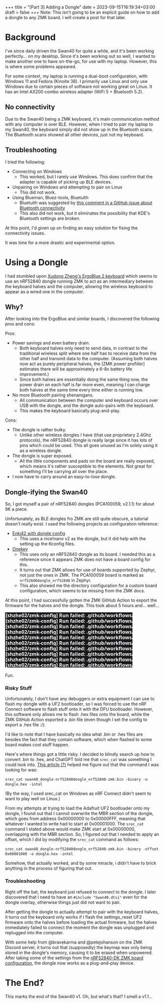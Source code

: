 +++
title = "[Part 3] Adding a Dongle"
date = 2023-09-15T16:19:34+03:00
draft = false
+++
Note: This isn't going to be an explicit guide on how to add a dongle to any ZMK board. I will create a post for that later.
# Background

I've since daily driven the Swan40 for quite a while, and it's been working perfectly... on my desktop. Since it's been working out so well, I wanted to make another one to have on-the-go, for use with my laptop. However, this is where some problems appeared.

For some context, my laptop is running a dual-boot configuration, with Windows 11 and Fedora (Kinoite 38). I primarily use Linux and only use Windows due to certain pieces of software not working great on Linux. It has an Intel AX200 combo wireless adapter (WiFi 5 + Bluetooth 5.2).
## No connectivity

Due to the Swan40 being a ZMK keyboard, it's main communication method with any computer is over BLE. However, when I tried to pair my laptop to my Swan40, the keyboard simply did not show up in the Bluetooth scans. The Bluetooth scans showed all other devices, just not my keyboard.

## Troubleshooting

I tried the following:
- Connecting on Windows
	- This worked, but I rarely use Windows. This does confirm that the adapter is capable of picking up BLE devices.
- Unpairing on Windows and attempting to pair on Linux
	- This did not work.
- Using Blueman, Bluez-tools, Bluetuith
	- Bluetuith was suggested by [this comment in a GitHub issue about Bluetooth connectivity](https://github.com/zmkfirmware/zmk/issues/1487#issuecomment-1625394710)
	- This also did not work, but it eliminates the possibility that KDE's Bluetooth settings are broken.

At this point, I'd given up on finding an easy solution for fixing the connectivity issues.

It was time for a more drastic and experimental option.
# Using a Dongle

I had stumbled upon [Xudong Zheng's ErgoBlue 2 keyboard](https://www.xudongz.com/blog/2020/ergoblue/) which seems to use an nRF52840 dongle running ZMK to act as an intermediary between the keyboard halves and the computer, allowing the wireless keyboard to appear as a wired one in the computer.

## Why?

After looking into the ErgoBlue and similar boards, I discovered the following pros and cons:

Pros:
- Power savings and even battery drain.
	- Both keyboard halves only need to send data, in contrast to the traditional wireless split where one half has to receive data from the other half and transmit data to the computer. (Assuming both halves now act as purely peripheral halves, the [ZMK power profiiler] estimates there will be approximately a 6-8x battery life improvement.)
	- Since both halves are essentially doing the same thing now, the power drain on each half is far more even, meaning I can charge both halves at the same time every time either is running low.
- No more Bluetooth pairing shenanigans.
	- All communication between the computer and keyboard occurs over USB with the dongle, and the dongle auto-pairs with the keyboard.
	- This makes the keyboard basically plug-and-play.

Cons:
- The dongle is rather bulky.
	- Unlike other wireless dongles I have (that use proprietary 2.4Ghz protocols), the nRF52840 dongle is really large since it has lots of pins which could be used. This all goes unused as I'm solely using it as a wireless dongle.
- The dongle is super exposed.
	- All the little components and pads on the board are really exposed, which means it's rather susceptible to the elements. Not great for something I'll be carrying all over the place.
- I now have to carry around an easy-to-lose dongle.

## Dongle-ifying the Swan40

So, I got myself a pair of nRF52840 dongles (PCA100059, v2.1.1) for about 9€ a piece.

Unfortunately, as BLE dongles fro ZMK are still quite obscure, a tutorial doesn't really exist. I used the following projects as configuration reference:
- [Enki42 with dongle config](https://github.com/aroum/zmk-enki42-dongle)
	- This uses a nice!nano v2 as the dongle, but it did help with the setting up the Kconfig files.
- [Onekey](https://github.com/jibingeo/zmk-config-onekey)
	- This uses only an nRF52840 dongle as its board. I needed this as a reference since it appears ZMK does not have a board config for this.
	- It turns out that ZMK allows for use of boards supported by Zephyr, not just the ones in ZMK. The PCA100059 board is marked as `nrf52840dongle_nrf52840` in Zephyr.
	- This also showed me the directory configuration for a custom board configuration, which seems to be missing from the ZMK docs.

At this point, I had successfully gotten the ZMK GitHub Action to export the firmware for the halves and the dongle. This took about 5 hours and... well...

![failures](1.webp)

Fun.

### Risky Stuff

Unfortunately, I don't have any debuggers or extra equipment I can use to flash my dongle with a UF2 bootloader, so I was forced to use the nRF Connect software to flash stuff onto it with the DFU bootloader. However, this software only allows me to flash .hex files onto the board, while the ZMK GitHub Action exported a .bin file (even though I set the config to export a .hex file :/).

I'd like to note that I have basically no idea what .bin or .hex files are besides the fact that they contain software, which when flashed to some board makes cool stuff happen.

Here's where things got a little risky. I decided to blindly search up how to convert .bin to .hex, and ChatGPT told me that `srec_cat` was something I could look into. [This article (?)](https://carta.tech/man-pages/man1/srec_examples.1.html) helped me figure out that the command I was looking for was:

```
srec_cat swan40_dongle-nrf52840dongle_nrf52840-zmk.bin -binary -o dongle.hex -intel 
```

(By the way, I used srec_cat on Windows as nRF Connect didn't seem to want to play well on Linux.)

From my attempts at trying to load the Adafruit UF2 bootloader onto my dongle, I found out that I cannot overwrite the MBR section of the dongle, which goes from address 0x00000000 to 0x00000FFF, meaning that whatever I wanted to write had to start at 0x00001000. The `srec_cat` command I stated above would make ZMK start at 0x00000000, overlapping with the MBR section. So, I figured out that I needed to apply an offset, which I did by modifying the `srec_cat` command as follows:

```
srec_cat swan40_dongle-nrf52840dongle_nrf52840-zmk.bin -binary -offset 0x00001000 -o dongle.hex -intel 
```

Somehow, that actually worked, and by some miracle, i didn't have to brick anything in the process of figuring that out.

### Troubleshooting

Right off the bat, the keyboard just refused to connect to the dongle. I later discovered that I need to have an `#include "Swan40.dtsi"` even for the dongle overlay, otherwise things just did not want to pair.

After getting the dongle to actually attempt to pair with the keyboard halves, it turns out the keyboard only works if I flash the settings_reset UF2 firmware onto the halves before loading the actual firmware, but the halves immediately failed to connect the moment the dongle was unplugged and replugged into the computer.

With some help from @bravekarma and @petejohanson on the ZMK Discord server, it turns out that (supposedly) the keymap was only being stored in the dongle's memory, causing it to be erased when unpowered. After taking some of the settings from the [nRF52840-DK ZMK board configuration](https://github.com/zmkfirmware/zmk/blob/main/app/boards/nrf52840dk_nrf52840.conf), the dongle now works as a plug-and-play device.

# The End?

This marks the end of the Swan40 v1. Oh, but what's that? I smell a v1.1...

